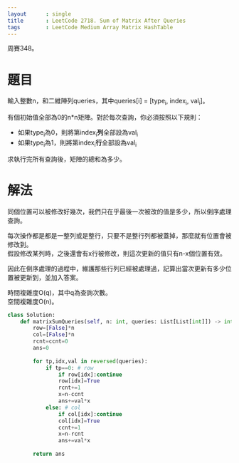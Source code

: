 ```yaml
--- 
layout      : single
title       : LeetCode 2718. Sum of Matrix After Queries
tags        : LeetCode Medium Array Matrix HashTable
---
```

周賽348。

# 題目
輸入整數n，和二維陣列queries，其中queries[i] = [type<sub>i</sub>, index<sub>i</sub>, val<sub>i</sub>]。  

有個初始值全部為0的n\*n矩陣。對於每次查詢，你必須按照以下規則：  
- 如果type<sub>i</sub>為0，則將第index<sub>i</sub>**列**全部設為val<sub>i</sub>  
- 如果type<sub>i</sub>為1，則將第index<sub>i</sub>**行**全部設為val<sub>i</sub>  

求執行完所有查詢後，矩陣的總和為多少。  

# 解法
同個位置可以被修改好幾次，我們只在乎最後一次被改的值是多少，所以倒序處理查詢。  

每次操作都是都是一整列或是整行，只要不是整行列都被蓋掉，那麼就有位置會被修改到。  
假設修改某列時，之後還會有x行被修改，則這次更新的值只有n-x個位置有效。  

因此在倒序處理的過程中，維護那些行列已經被處理過，記算出當次更新有多少位置被更新到，並加入答案。  

時間複雜度O(q)，其中q為查詢次數。  
空間複雜度O(n)。  

```python
class Solution:
    def matrixSumQueries(self, n: int, queries: List[List[int]]) -> int:
        row=[False]*n
        col=[False]*n
        rcnt=ccnt=0
        ans=0
        
        for tp,idx,val in reversed(queries):
            if tp==0: # row
                if row[idx]:continue
                row[idx]=True
                rcnt+=1
                x=n-ccnt
                ans+=val*x
            else: # col
                if col[idx]:continue
                col[idx]=True
                ccnt+=1
                x=n-rcnt
                ans+=val*x
        
        return ans
```
